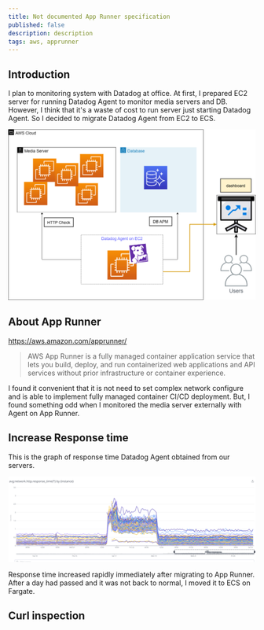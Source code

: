 ```yaml
---
title: Not documented App Runner specification
published: false
description: description
tags: aws, apprunner
---
```


## Introduction

I plan to monitoring system with Datadog at office. At first, I prepared EC2 server for running Datadog Agent to monitor media servers and DB. However, I think that it's a waste of cost to run server just starting Datadog Agent. So I decided to migrate Datadog Agent from EC2 to ECS.

![image1](./assets/image1.png)

## About App Runner

https://aws.amazon.com/apprunner/

> AWS App Runner is a fully managed container application service that lets you build, deploy, and run containerized web applications and API services without prior infrastructure or container experience.

I found it convenient that it is not need to set complex network configure and is able to implement fully managed container CI/CD deployment. But, I found something odd when I monitored the media server externally with Agent on App Runner.

## Increase Response time

This is the graph of response time Datadog Agent obtained from our servers. 

![image2](./assets/image2.png)

Response time increased rapidly immediately after migrating to App Runner. After a day had passed and it was not back to normal, I moved it to ECS on Fargate.

## Curl inspection
